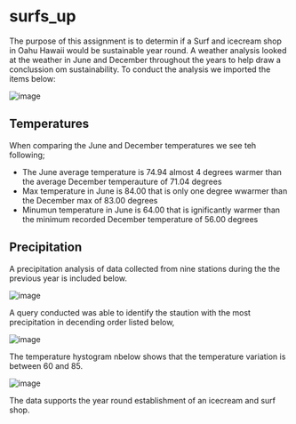 # surfs_up
The purpose of this assignment is to determin if a Surf and icecream shop in Oahu Hawaii would be sustainable year round. A weather analysis looked at the weather in June and December throughout the years to help draw a conclussion om sustainability. To conduct the analysis we imported the items below:


![image](https://user-images.githubusercontent.com/104601282/186014716-8c9f87f8-4abd-4f0f-a40e-27b52496f1d7.png)

## Temperatures 

When comparing the June and December temperatures we see teh following; 
- The June average temperature is  74.94 almost 4 degrees warmer than the average December temperauture of 71.04 degrees
- Max temperature in June is 84.00 that is only one degree wwarmer than the December max of 83.00 degrees
- Minumun temperature in June is 64.00 that is ignificantly warmer than the minimum recorded December temperature of 56.00 degrees

## Precipitation

A precipitation analysis of data collected from nine stations during the the previous year is included below.  


![image](https://user-images.githubusercontent.com/104601282/186021578-b1242442-8eee-4182-9052-2da19042e7fc.png)

A query conducted was able to identify the staution with the most precipitation in decending order listed below, 

![image](https://user-images.githubusercontent.com/104601282/186023007-b2291060-1e39-4683-985b-cf7f67c2c276.png)

The temperature hystogram nbelow shows that the temperature variation is between 60 and 85. 

![image](https://user-images.githubusercontent.com/104601282/186023780-be79760d-d59d-4406-831c-750666659391.png)

The data supports the year round establishment of an icecream and surf shop. 




